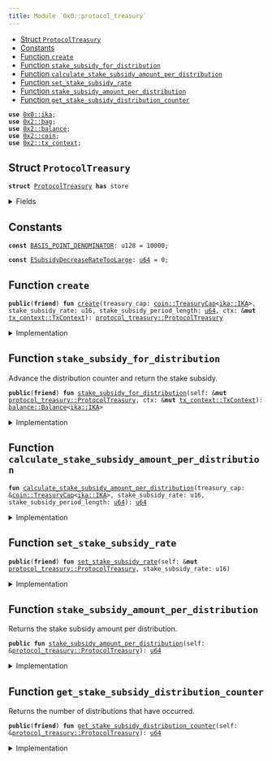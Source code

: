 ```yaml
---
title: Module `0x0::protocol_treasury`
---
```




-  [Struct `ProtocolTreasury`](#0x0_protocol_treasury_ProtocolTreasury)
-  [Constants](#@Constants_0)
-  [Function `create`](#0x0_protocol_treasury_create)
-  [Function `stake_subsidy_for_distribution`](#0x0_protocol_treasury_stake_subsidy_for_distribution)
-  [Function `calculate_stake_subsidy_amount_per_distribution`](#0x0_protocol_treasury_calculate_stake_subsidy_amount_per_distribution)
-  [Function `set_stake_subsidy_rate`](#0x0_protocol_treasury_set_stake_subsidy_rate)
-  [Function `stake_subsidy_amount_per_distribution`](#0x0_protocol_treasury_stake_subsidy_amount_per_distribution)
-  [Function `get_stake_subsidy_distribution_counter`](#0x0_protocol_treasury_get_stake_subsidy_distribution_counter)


<pre><code><b>use</b> <a href="../ika/ika.md#0x0_ika">0x0::ika</a>;
<b>use</b> <a href="../sui-framework/bag.md#0x2_bag">0x2::bag</a>;
<b>use</b> <a href="../sui-framework/balance.md#0x2_balance">0x2::balance</a>;
<b>use</b> <a href="../sui-framework/coin.md#0x2_coin">0x2::coin</a>;
<b>use</b> <a href="../sui-framework/tx_context.md#0x2_tx_context">0x2::tx_context</a>;
</code></pre>



<a name="0x0_protocol_treasury_ProtocolTreasury"></a>

## Struct `ProtocolTreasury`



<pre><code><b>struct</b> <a href="protocol_treasury.md#0x0_protocol_treasury_ProtocolTreasury">ProtocolTreasury</a> <b>has</b> store
</code></pre>



<details>
<summary>Fields</summary>


<dl>
<dt>
<code>treasury_cap: <a href="../sui-framework/coin.md#0x2_coin_TreasuryCap">coin::TreasuryCap</a>&lt;<a href="../ika/ika.md#0x0_ika_IKA">ika::IKA</a>&gt;</code>
</dt>
<dd>
 TreasuryCap of IKA tokens.
</dd>
<dt>
<code>stake_subsidy_distribution_counter: <a href="../move-stdlib/u64.md#0x1_u64">u64</a></code>
</dt>
<dd>
 Count of the number of times stake subsidies have been distributed.
</dd>
<dt>
<code>stake_subsidy_rate: u16</code>
</dt>
<dd>
 The rate at which the amount per distribution is calculated based on
 period nad total supply. Expressed in basis points.
</dd>
<dt>
<code>stake_subsidy_amount_per_distribution: <a href="../move-stdlib/u64.md#0x1_u64">u64</a></code>
</dt>
<dd>
 The amount of stake subsidy to be distrabtured per distribution.
 This amount changes based on <code>stake_subsidy_rate</code>.
</dd>
<dt>
<code>stake_subsidy_period_length: <a href="../move-stdlib/u64.md#0x1_u64">u64</a></code>
</dt>
<dd>
 Number of distributions to occur before the amount per distribution will be recalculated.
</dd>
<dt>
<code>extra_fields: <a href="../sui-framework/bag.md#0x2_bag_Bag">bag::Bag</a></code>
</dt>
<dd>
 Any extra fields that's not defined statically.
</dd>
</dl>


</details>

<a name="@Constants_0"></a>

## Constants


<a name="0x0_protocol_treasury_BASIS_POINT_DENOMINATOR"></a>



<pre><code><b>const</b> <a href="protocol_treasury.md#0x0_protocol_treasury_BASIS_POINT_DENOMINATOR">BASIS_POINT_DENOMINATOR</a>: u128 = 10000;
</code></pre>



<a name="0x0_protocol_treasury_ESubsidyDecreaseRateTooLarge"></a>



<pre><code><b>const</b> <a href="protocol_treasury.md#0x0_protocol_treasury_ESubsidyDecreaseRateTooLarge">ESubsidyDecreaseRateTooLarge</a>: <a href="../move-stdlib/u64.md#0x1_u64">u64</a> = 0;
</code></pre>



<a name="0x0_protocol_treasury_create"></a>

## Function `create`



<pre><code><b>public</b>(<b>friend</b>) <b>fun</b> <a href="protocol_treasury.md#0x0_protocol_treasury_create">create</a>(treasury_cap: <a href="../sui-framework/coin.md#0x2_coin_TreasuryCap">coin::TreasuryCap</a>&lt;<a href="../ika/ika.md#0x0_ika_IKA">ika::IKA</a>&gt;, stake_subsidy_rate: u16, stake_subsidy_period_length: <a href="../move-stdlib/u64.md#0x1_u64">u64</a>, ctx: &<b>mut</b> <a href="../sui-framework/tx_context.md#0x2_tx_context_TxContext">tx_context::TxContext</a>): <a href="protocol_treasury.md#0x0_protocol_treasury_ProtocolTreasury">protocol_treasury::ProtocolTreasury</a>
</code></pre>



<details>
<summary>Implementation</summary>


<pre><code><b>public</b>(<a href="../sui-framework/package.md#0x2_package">package</a>) <b>fun</b> <a href="protocol_treasury.md#0x0_protocol_treasury_create">create</a>(
    treasury_cap: TreasuryCap&lt;IKA&gt;,
    stake_subsidy_rate: u16,
    stake_subsidy_period_length: <a href="../move-stdlib/u64.md#0x1_u64">u64</a>,
    ctx: &<b>mut</b> TxContext,
): <a href="protocol_treasury.md#0x0_protocol_treasury_ProtocolTreasury">ProtocolTreasury</a> {
    // Rate can't be higher than 100%.
    <b>assert</b>!(stake_subsidy_rate &lt;= <a href="protocol_treasury.md#0x0_protocol_treasury_BASIS_POINT_DENOMINATOR">BASIS_POINT_DENOMINATOR</a> <b>as</b> u16, <a href="protocol_treasury.md#0x0_protocol_treasury_ESubsidyDecreaseRateTooLarge">ESubsidyDecreaseRateTooLarge</a>);

    <b>let</b> stake_subsidy_amount_per_distribution = <a href="protocol_treasury.md#0x0_protocol_treasury_calculate_stake_subsidy_amount_per_distribution">calculate_stake_subsidy_amount_per_distribution</a>(
        &treasury_cap,
        stake_subsidy_rate,
        stake_subsidy_period_length,
    );

    <a href="protocol_treasury.md#0x0_protocol_treasury_ProtocolTreasury">ProtocolTreasury</a> {
        treasury_cap,
        stake_subsidy_distribution_counter: 0,
        stake_subsidy_rate,
        stake_subsidy_amount_per_distribution,
        stake_subsidy_period_length,
        extra_fields: <a href="../sui-framework/bag.md#0x2_bag_new">bag::new</a>(ctx),
    }
}
</code></pre>



</details>

<a name="0x0_protocol_treasury_stake_subsidy_for_distribution"></a>

## Function `stake_subsidy_for_distribution`

Advance the distribution counter and return the stake subsidy.


<pre><code><b>public</b>(<b>friend</b>) <b>fun</b> <a href="protocol_treasury.md#0x0_protocol_treasury_stake_subsidy_for_distribution">stake_subsidy_for_distribution</a>(self: &<b>mut</b> <a href="protocol_treasury.md#0x0_protocol_treasury_ProtocolTreasury">protocol_treasury::ProtocolTreasury</a>, ctx: &<b>mut</b> <a href="../sui-framework/tx_context.md#0x2_tx_context_TxContext">tx_context::TxContext</a>): <a href="../sui-framework/balance.md#0x2_balance_Balance">balance::Balance</a>&lt;<a href="../ika/ika.md#0x0_ika_IKA">ika::IKA</a>&gt;
</code></pre>



<details>
<summary>Implementation</summary>


<pre><code><b>public</b>(<a href="../sui-framework/package.md#0x2_package">package</a>) <b>fun</b> <a href="protocol_treasury.md#0x0_protocol_treasury_stake_subsidy_for_distribution">stake_subsidy_for_distribution</a>(
    self: &<b>mut</b> <a href="protocol_treasury.md#0x0_protocol_treasury_ProtocolTreasury">ProtocolTreasury</a>,
    ctx: &<b>mut</b> TxContext,
): Balance&lt;IKA&gt; {
    // Mint the reward amount for this stake subsidy
    <b>let</b> stake_subsidy = self.treasury_cap.mint(self.stake_subsidy_amount_per_distribution, ctx);

    self.stake_subsidy_distribution_counter = self.stake_subsidy_distribution_counter + 1;

    // Recalculate subsidy amount per distribution only when the current period ends.
    <b>if</b> (self.stake_subsidy_distribution_counter % self.stake_subsidy_period_length == 0) {
        self.stake_subsidy_amount_per_distribution =
            <a href="protocol_treasury.md#0x0_protocol_treasury_calculate_stake_subsidy_amount_per_distribution">calculate_stake_subsidy_amount_per_distribution</a>(
                &self.treasury_cap,
                self.stake_subsidy_rate,
                self.stake_subsidy_period_length,
            );
    };

    stake_subsidy.into_balance()
}
</code></pre>



</details>

<a name="0x0_protocol_treasury_calculate_stake_subsidy_amount_per_distribution"></a>

## Function `calculate_stake_subsidy_amount_per_distribution`



<pre><code><b>fun</b> <a href="protocol_treasury.md#0x0_protocol_treasury_calculate_stake_subsidy_amount_per_distribution">calculate_stake_subsidy_amount_per_distribution</a>(treasury_cap: &<a href="../sui-framework/coin.md#0x2_coin_TreasuryCap">coin::TreasuryCap</a>&lt;<a href="../ika/ika.md#0x0_ika_IKA">ika::IKA</a>&gt;, stake_subsidy_rate: u16, stake_subsidy_period_length: <a href="../move-stdlib/u64.md#0x1_u64">u64</a>): <a href="../move-stdlib/u64.md#0x1_u64">u64</a>
</code></pre>



<details>
<summary>Implementation</summary>


<pre><code><b>fun</b> <a href="protocol_treasury.md#0x0_protocol_treasury_calculate_stake_subsidy_amount_per_distribution">calculate_stake_subsidy_amount_per_distribution</a>(
    treasury_cap: &TreasuryCap&lt;IKA&gt;,
    stake_subsidy_rate: u16,
    stake_subsidy_period_length: <a href="../move-stdlib/u64.md#0x1_u64">u64</a>,
): <a href="../move-stdlib/u64.md#0x1_u64">u64</a> {
    <b>let</b> stake_subsidy_total_period_distribution_amount =
        treasury_cap.total_supply() <b>as</b> u128
                * (stake_subsidy_rate <b>as</b> u128) / <a href="protocol_treasury.md#0x0_protocol_treasury_BASIS_POINT_DENOMINATOR">BASIS_POINT_DENOMINATOR</a>;
    <b>let</b> stake_subsidy_amount_per_distribution =
        stake_subsidy_total_period_distribution_amount / (stake_subsidy_period_length <b>as</b> u128);
    stake_subsidy_amount_per_distribution <b>as</b> <a href="../move-stdlib/u64.md#0x1_u64">u64</a>
}
</code></pre>



</details>

<a name="0x0_protocol_treasury_set_stake_subsidy_rate"></a>

## Function `set_stake_subsidy_rate`



<pre><code><b>public</b>(<b>friend</b>) <b>fun</b> <a href="protocol_treasury.md#0x0_protocol_treasury_set_stake_subsidy_rate">set_stake_subsidy_rate</a>(self: &<b>mut</b> <a href="protocol_treasury.md#0x0_protocol_treasury_ProtocolTreasury">protocol_treasury::ProtocolTreasury</a>, stake_subsidy_rate: u16)
</code></pre>



<details>
<summary>Implementation</summary>


<pre><code><b>public</b>(<a href="../sui-framework/package.md#0x2_package">package</a>) <b>fun</b> <a href="protocol_treasury.md#0x0_protocol_treasury_set_stake_subsidy_rate">set_stake_subsidy_rate</a>(self: &<b>mut</b> <a href="protocol_treasury.md#0x0_protocol_treasury_ProtocolTreasury">ProtocolTreasury</a>, stake_subsidy_rate: u16) {
    // When stake subsidy rate <b>decreases</b>
    <b>if</b> (self.stake_subsidy_rate &gt; stake_subsidy_rate) {
        <b>let</b> stake_subsidy_rate_diff = self.stake_subsidy_rate - stake_subsidy_rate;
        <b>let</b> stake_subsidy_diff =
            (self.stake_subsidy_amount_per_distribution <b>as</b> u128) * (stake_subsidy_rate_diff <b>as</b> u128) / <a href="protocol_treasury.md#0x0_protocol_treasury_BASIS_POINT_DENOMINATOR">BASIS_POINT_DENOMINATOR</a>;
        self.stake_subsidy_amount_per_distribution =
            self.stake_subsidy_amount_per_distribution - (stake_subsidy_diff <b>as</b> <a href="../move-stdlib/u64.md#0x1_u64">u64</a>);
        // When stake subsidy rate increases
    } <b>else</b> <b>if</b> (self.stake_subsidy_rate &lt; stake_subsidy_rate) {
        <b>let</b> stake_subsidy_rate_diff = stake_subsidy_rate - self.stake_subsidy_rate;
        <b>let</b> stake_subsidy_diff =
            (self.stake_subsidy_amount_per_distribution <b>as</b> u128) * (stake_subsidy_rate_diff <b>as</b> u128) / <a href="protocol_treasury.md#0x0_protocol_treasury_BASIS_POINT_DENOMINATOR">BASIS_POINT_DENOMINATOR</a>;
        self.stake_subsidy_amount_per_distribution =
            self.stake_subsidy_amount_per_distribution + (stake_subsidy_diff <b>as</b> <a href="../move-stdlib/u64.md#0x1_u64">u64</a>);
    }
}
</code></pre>



</details>

<a name="0x0_protocol_treasury_stake_subsidy_amount_per_distribution"></a>

## Function `stake_subsidy_amount_per_distribution`

Returns the stake subsidy amount per distribution.


<pre><code><b>public</b> <b>fun</b> <a href="protocol_treasury.md#0x0_protocol_treasury_stake_subsidy_amount_per_distribution">stake_subsidy_amount_per_distribution</a>(self: &<a href="protocol_treasury.md#0x0_protocol_treasury_ProtocolTreasury">protocol_treasury::ProtocolTreasury</a>): <a href="../move-stdlib/u64.md#0x1_u64">u64</a>
</code></pre>



<details>
<summary>Implementation</summary>


<pre><code><b>public</b> <b>fun</b> <a href="protocol_treasury.md#0x0_protocol_treasury_stake_subsidy_amount_per_distribution">stake_subsidy_amount_per_distribution</a>(self: &<a href="protocol_treasury.md#0x0_protocol_treasury_ProtocolTreasury">ProtocolTreasury</a>): <a href="../move-stdlib/u64.md#0x1_u64">u64</a> {
    self.stake_subsidy_amount_per_distribution
}
</code></pre>



</details>

<a name="0x0_protocol_treasury_get_stake_subsidy_distribution_counter"></a>

## Function `get_stake_subsidy_distribution_counter`

Returns the number of distributions that have occurred.


<pre><code><b>public</b>(<b>friend</b>) <b>fun</b> <a href="protocol_treasury.md#0x0_protocol_treasury_get_stake_subsidy_distribution_counter">get_stake_subsidy_distribution_counter</a>(self: &<a href="protocol_treasury.md#0x0_protocol_treasury_ProtocolTreasury">protocol_treasury::ProtocolTreasury</a>): <a href="../move-stdlib/u64.md#0x1_u64">u64</a>
</code></pre>



<details>
<summary>Implementation</summary>


<pre><code><b>public</b>(<a href="../sui-framework/package.md#0x2_package">package</a>) <b>fun</b> <a href="protocol_treasury.md#0x0_protocol_treasury_get_stake_subsidy_distribution_counter">get_stake_subsidy_distribution_counter</a>(self: &<a href="protocol_treasury.md#0x0_protocol_treasury_ProtocolTreasury">ProtocolTreasury</a>): <a href="../move-stdlib/u64.md#0x1_u64">u64</a> {
    self.stake_subsidy_distribution_counter
}
</code></pre>



</details>
